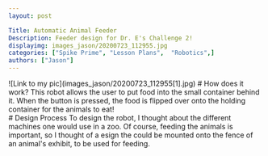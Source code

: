 ```yaml
---
layout: post

Title: Automatic Animal Feeder
Description: Feeder design for Dr. E's Challenge 2!
displayimg: images_jason/20200723_112955.jpg
categories: ["Spike Prime", "Lesson Plans",  "Robotics",]
authors: ["Jason"]
---
```


<div class="image_text_overlay" markdown="1">
![Link to my pic](images_jason/20200723_112955[1].jpg)
# How does it work?
This robot allows the user to put food into the small container behind it. When the button is pressed, the food is flipped over onto the holding container for the animals to eat!
</div>

<div class="free_write" markdown="1">
# Design Process
To design the robot, I thought about the different machines one would use in a zoo. Of course, feeding the animals is important, so I thought of a esign the could be mounted onto the fence of an animal's exhibit, to be used for feeding.
</div>
